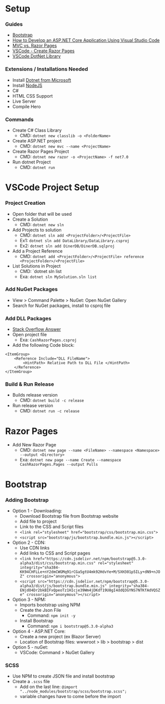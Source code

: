 
# Setup

### Guides

- [Bootstrap](https://getbootstrap.com/)
- [How to Develop an ASP.NET Core Application Using Visual Studio Code](https://www.syncfusion.com/blogs/post/how-to-develop-an-asp-net-core-application-using-visual-studio-code.aspx)
- [MVC vs. Razor Pages](https://learn.microsoft.com/en-us/dotnet/architecture/porting-existing-aspnet-apps/comparing-razor-pages-aspnet-mvc)
- [VSCode - Create Razor Pages](https://github.com/dotnet-presentations/aspnetcore-for-beginners/blob/main/Tutorial/1-Create%20a%20Razor%20Page/Create-a-Razorpage.md)
- [VSCode DotNet Library](https://learn.microsoft.com/en-us/dotnet/core/tutorials/library-with-visual-studio-code?pivots=dotnet-7-0)

### Extensions / Installations Needed

- Install [Dotnet from  Microsoft](https://dotnet.microsoft.com/en-us/download/dotnet)
- Install [NodeJS](https://nodejs.org/en)
- C#
- HTML CSS Support
- Live Server
- Compile Hero

### Commands

- Create C# Class Library
    - CMD: `dotnet new classlib -o <FolderName>`
- Create ASP.NET project
    - CMD: `dotnet new mvc --name <ProjectName>`
- Create Razor Pages Project
    - CMD: `dotnet new razor -o <ProjectName> -f net7.0`
- Run dotnet Project
    - CMD: `dotnet run`

# VSCode Project Setup

### Project Creation

- Open folder that will be used
- Create a Solution
    - CMD: `dotnet new sln`
- Add Projects to solution
    - CMD: `dotnet sln add <ProjectFolder>/<ProjectFile>`
    - Ex1: `dotnet sln add DataLibrary/DataLibrary.csproj`
    - Ex2: `dotnet sln add DinerDB/DinerDB.sqlproj`
- Add a Project Reference
    - CMD: `dotnet add <ProjectFolder>/<ProjectFile> reference <ProjectFolder>/<ProjectFile>`
- List Solutions in Project
    - CMD: `dotnet sln <SolutionFileName> list
    - Exa: `dotnet sln MySolution.sln list`

### Add NuGet Packages

- View > Command Palette > NuGet: Open NuGet Gallery
- Search for NuGet packages, install to csproj file

### Add DLL Packages

- [Stack Overflow Answer](https://stackoverflow.com/questions/41381064/vscode-c-sharp-add-reference-to-custom-assembly)
- Open project file
    - Exa: `CashRazorPages.csproj`
- Add the following Code block:
```
<ItemGroup>
    <Reference Include="DLL FileName">
        <HintPath> Relative Path to DLL File </HintPath>
    </Reference>
</ItemGroup>
```

### Build & Run Release

- Builds release version
    - CMD: `dotnet build -c release`
- Run release version
    - CMD: `dotnet run -c release`

# Razor Pages

- Add New Razor Page
    - CMD: `dotnet new page --name <FileName> --namespace <Namespace> --output <Directory>`
    - Exa: `dotnet new page --name Create --namespace CashRazorPages.Pages --output Pulls`

# Bootstrap

### Adding Bootstrap

- Option 1 - Downloading:
    - Download Bootstrap file from Bootstrap website
    - Add file to project
    - Link to the CSS and Script files
    - `<link rel="stylesheet" href="bootstrap/css/bootstrap.min.css">`
    - `<script src="bootstrap/js/bootstrap.bundle.min.js"></script>`
- Option 2 - CDN:
    - Use CDN links
    - Add links to CSS and Script pages
    - `<link href="https://cdn.jsdelivr.net/npm/bootstrap@5.3.0-alpha3/dist/css/bootstrap.min.css" rel="stylesheet" integrity="sha384-KK94CHFLLe+nY2dmCWGMq91rCGa5gtU4mk92HdvYe+M/SXH301p5ILy+dN9+nJOZ" crossorigin="anonymous">`
    - `<script src="https://cdn.jsdelivr.net/npm/bootstrap@5.3.0-alpha3/dist/js/bootstrap.bundle.min.js" integrity="sha384-ENjdO4Dr2bkBIFxQpeoTz1HIcje39Wm4jDKdf19U8gI4ddQ3GYNS7NTKfAdVQSZe" crossorigin="anonymous"></script>`
- Option 3 - NPM:
    - Imports bootstrap using NPM
    - Create the Json File
        - Command: `npm init -y`
    - Install Bootstrap
        - Command: `npm i bootstrap@5.3.0-alpha3`
- Option 4 - ASP.NET Core:
    - Create a new project (ex Blazor Server)
    - Location of Bootstrap files: wwwroot > lib > bootstrap > dist
- Option 5 - nuGet:
    - VSCode: Command > NuGet Gallery

### SCSS

- Use NPM to create JSON file and install bootstrap
- Create a `.scss` file
    - Add on the last line: `@import "../node_modules/bootstrap/scss/bootstrap.scss";` 
    - variable changes have to come before the import


